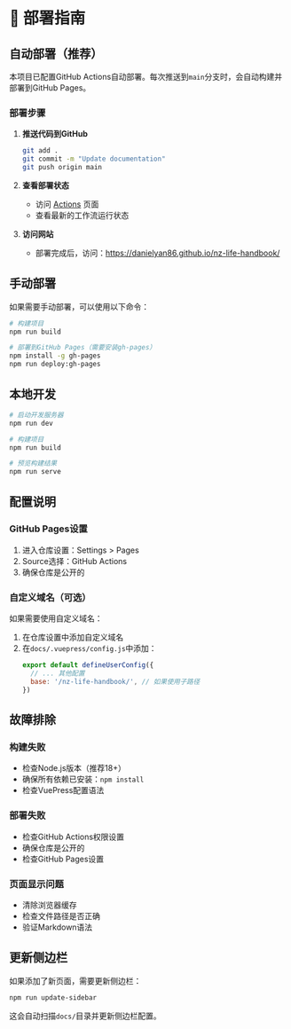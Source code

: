# 🚀 部署指南

## 自动部署（推荐）

本项目已配置GitHub Actions自动部署。每次推送到`main`分支时，会自动构建并部署到GitHub Pages。

### 部署步骤

1. **推送代码到GitHub**
   ```bash
   git add .
   git commit -m "Update documentation"
   git push origin main
   ```

2. **查看部署状态**
   - 访问 [Actions](https://github.com/Danielyan86/nz-life-handbook/actions) 页面
   - 查看最新的工作流运行状态

3. **访问网站**
   - 部署完成后，访问：https://danielyan86.github.io/nz-life-handbook/

## 手动部署

如果需要手动部署，可以使用以下命令：

```bash
# 构建项目
npm run build

# 部署到GitHub Pages（需要安装gh-pages）
npm install -g gh-pages
npm run deploy:gh-pages
```

## 本地开发

```bash
# 启动开发服务器
npm run dev

# 构建项目
npm run build

# 预览构建结果
npm run serve
```

## 配置说明

### GitHub Pages设置

1. 进入仓库设置：Settings > Pages
2. Source选择：GitHub Actions
3. 确保仓库是公开的

### 自定义域名（可选）

如果需要使用自定义域名：

1. 在仓库设置中添加自定义域名
2. 在`docs/.vuepress/config.js`中添加：
   ```javascript
   export default defineUserConfig({
     // ... 其他配置
     base: '/nz-life-handbook/', // 如果使用子路径
   })
   ```

## 故障排除

### 构建失败
- 检查Node.js版本（推荐18+）
- 确保所有依赖已安装：`npm install`
- 检查VuePress配置语法

### 部署失败
- 检查GitHub Actions权限设置
- 确保仓库是公开的
- 检查GitHub Pages设置

### 页面显示问题
- 清除浏览器缓存
- 检查文件路径是否正确
- 验证Markdown语法

## 更新侧边栏

如果添加了新页面，需要更新侧边栏：

```bash
npm run update-sidebar
```

这会自动扫描`docs/`目录并更新侧边栏配置。 
